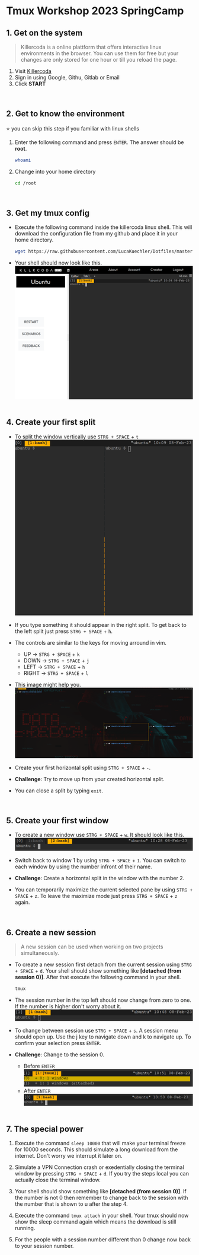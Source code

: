 # Tmux Workshop 2023 SpringCamp

## 1. Get on the system
> Killercoda is a online plattform that offers interactive linux environments in the browser.
You can use them for free but your changes are only stored for one hour or till you reload the page.
1. Visit [Killercoda](https://killercoda.com/playgrounds/scenario/ubuntu)
2. Sign in using Google, Githu, Gitlab or Email
3. Click **START**
&nbsp;

&nbsp;
## 2. Get to know the environment 
&#11088; you can skip this step if you familiar with linux shells

1. Enter the following command and press `ENTER`. The answer should be **root**.
    ```bash
    whoami
    ```

2. Change into your home directory
    ```bash
    cd /root
    ```
&nbsp;

## 3. Get my tmux config
* Execute the following command inside the killercoda linux shell. This will download the configuration file from my github and place it in your home directory.
    ```bash
    wget https://raw.githubusercontent.com/LucaKuechler/Dotfiles/master/tmux/.tmux.conf -P ~/
    ```

* Your shell should now look like this.
![](./resources/initial.png)
&nbsp;

## 4. Create your first split
* To split the window vertically use `STRG + SPACE` + `t`
![](./resources/split.png)

* If you type something it should appear in the right split.
To get back to the left split just press `STRG + SPACE` + `h`.

* The controls are similar to the keys for moving arround in vim. 
    * UP -> `STRG + SPACE` + `k`
    * DOWN -> `STRG + SPACE` + `j`
    * LEFT -> `STRG + SPACE` + `h`
    * RIGHT -> `STRG + SPACE` + `l`

* This image might help you.
![](./resources/movement.png)

* Create your first horizontal split using `STRG + SPACE` + `-`.

* **Challenge**: Try to move up from your created horizontal split.

* You can close a split by typing `exit`.
&nbsp;

&nbsp;
## 5. Create your first window
* To create a new window use `STRG + SPACE` + `w`. It should look like this.
![](./resources/window.png)

* Switch back to window 1 by using `STRG + SPACE` + `1`.
You can switch to each window by using the number infront of their name.

* **Challenge**: Create a horizontal split in the window with the number 2.

* You can temporarily maximize the current selected pane by using `STRG + SPACE` + `z`.
To leave the maximize mode just press `STRG + SPACE` + `z` again.
&nbsp;

&nbsp;
## 6. Create a new session
> A new session can be used when working on two projects simultaneously. 

* To create a new session first detach from the current session using `STRG + SPACE` + `d`.
Your shell should show something like **[detached (from session 0)]**. After that execute
the following command in your shell.
    ```bash
    tmux
    ```

* The session number in the top left should now change from zero to one.
If the number is higher don't worry about it.
![](./resources/session.png)

* To change between session use `STRG + SPACE` + `s`. A session menu should open up.
Use the j key to navigate down and k to navigate up. To confirm your selection press
`ENTER`.

* **Challenge**: Change to the session 0.
    * Before `ENTER`
    ![](./resources/change.png)
    * After `ENTER`
    ![](./resources/changed.png)
&nbsp;

## 7. The special power
1. Execute the command `sleep 10000` that will make your terminal freeze for 10000 seconds.
This should simulate a long download from the internet. Don't worry we interrupt it later on.

2. Simulate a VPN Connection crash or exedentially closing the terminal window by 
pressing `STRG + SPACE` + `d`. If you try the steps local you can actually close the terminal window.

3. Your shell should show something like **[detached (from session 0)]**. If the number is not 0
then remember to change back to the session with the number that is shown to u after the step 4. 

4. Execute the command `tmux attach` in your shell. Your tmux should now show the sleep command
again which means the download is still running.

5. For the people with a session number different than 0 change now back to your session number.
